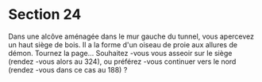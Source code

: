 # Section 24

Dans une alcôve aménagée dans le mur gauche du tunnel, vous apercevez un haut siège
de bois. Il a la forme d'un oiseau de proie aux allures de démon.
Tournez la page…
Souhaitez -vous vous asseoir sur le siège (rendez -vous alors au 324), ou préférez -vous
continuer vers le nord (rendez -vous dans ce cas au 188) ?